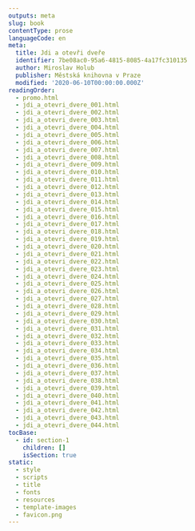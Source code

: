 ```yaml
---
outputs: meta
slug: book
contentType: prose
languageCode: en
meta:
  title: Jdi a otevři dveře
  identifier: 7be08ac0-95a6-4815-8085-4a17fc310135
  author: Miroslav Holub
  publisher: Městská knihovna v Praze
  modified: '2020-06-10T00:00:00.000Z'
readingOrder:
  - promo.html
  - jdi_a_otevri_dvere_001.html
  - jdi_a_otevri_dvere_002.html
  - jdi_a_otevri_dvere_003.html
  - jdi_a_otevri_dvere_004.html
  - jdi_a_otevri_dvere_005.html
  - jdi_a_otevri_dvere_006.html
  - jdi_a_otevri_dvere_007.html
  - jdi_a_otevri_dvere_008.html
  - jdi_a_otevri_dvere_009.html
  - jdi_a_otevri_dvere_010.html
  - jdi_a_otevri_dvere_011.html
  - jdi_a_otevri_dvere_012.html
  - jdi_a_otevri_dvere_013.html
  - jdi_a_otevri_dvere_014.html
  - jdi_a_otevri_dvere_015.html
  - jdi_a_otevri_dvere_016.html
  - jdi_a_otevri_dvere_017.html
  - jdi_a_otevri_dvere_018.html
  - jdi_a_otevri_dvere_019.html
  - jdi_a_otevri_dvere_020.html
  - jdi_a_otevri_dvere_021.html
  - jdi_a_otevri_dvere_022.html
  - jdi_a_otevri_dvere_023.html
  - jdi_a_otevri_dvere_024.html
  - jdi_a_otevri_dvere_025.html
  - jdi_a_otevri_dvere_026.html
  - jdi_a_otevri_dvere_027.html
  - jdi_a_otevri_dvere_028.html
  - jdi_a_otevri_dvere_029.html
  - jdi_a_otevri_dvere_030.html
  - jdi_a_otevri_dvere_031.html
  - jdi_a_otevri_dvere_032.html
  - jdi_a_otevri_dvere_033.html
  - jdi_a_otevri_dvere_034.html
  - jdi_a_otevri_dvere_035.html
  - jdi_a_otevri_dvere_036.html
  - jdi_a_otevri_dvere_037.html
  - jdi_a_otevri_dvere_038.html
  - jdi_a_otevri_dvere_039.html
  - jdi_a_otevri_dvere_040.html
  - jdi_a_otevri_dvere_041.html
  - jdi_a_otevri_dvere_042.html
  - jdi_a_otevri_dvere_043.html
  - jdi_a_otevri_dvere_044.html
tocBase:
  - id: section-1
    children: []
    isSection: true
static:
  - style
  - scripts
  - title
  - fonts
  - resources
  - template-images
  - favicon.png
---
```

